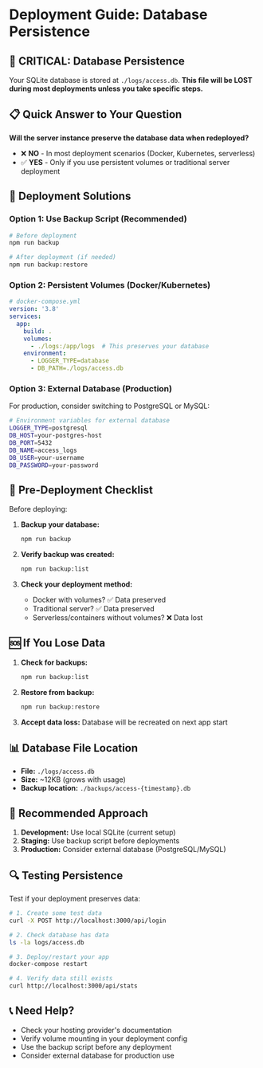 # Deployment Guide: Database Persistence

## 🚨 **CRITICAL: Database Persistence**

Your SQLite database is stored at `./logs/access.db`. **This file will be LOST during most deployments unless you take specific steps.**

## 📋 **Quick Answer to Your Question**

**Will the server instance preserve the database data when redeployed?**

- ❌ **NO** - In most deployment scenarios (Docker, Kubernetes, serverless)
- ✅ **YES** - Only if you use persistent volumes or traditional server deployment

## 🚀 **Deployment Solutions**

### Option 1: Use Backup Script (Recommended)
```bash
# Before deployment
npm run backup

# After deployment (if needed)
npm run backup:restore
```

### Option 2: Persistent Volumes (Docker/Kubernetes)
```yaml
# docker-compose.yml
version: '3.8'
services:
  app:
    build: .
    volumes:
      - ./logs:/app/logs  # This preserves your database
    environment:
      - LOGGER_TYPE=database
      - DB_PATH=./logs/access.db
```

### Option 3: External Database (Production)
For production, consider switching to PostgreSQL or MySQL:

```bash
# Environment variables for external database
LOGGER_TYPE=postgresql
DB_HOST=your-postgres-host
DB_PORT=5432
DB_NAME=access_logs
DB_USER=your-username
DB_PASSWORD=your-password
```

## 🔧 **Pre-Deployment Checklist**

Before deploying:

1. **Backup your database:**
   ```bash
   npm run backup
   ```

2. **Verify backup was created:**
   ```bash
   npm run backup:list
   ```

3. **Check your deployment method:**
   - Docker with volumes? ✅ Data preserved
   - Traditional server? ✅ Data preserved  
   - Serverless/containers without volumes? ❌ Data lost

## 🆘 **If You Lose Data**

1. **Check for backups:**
   ```bash
   npm run backup:list
   ```

2. **Restore from backup:**
   ```bash
   npm run backup:restore
   ```

3. **Accept data loss:** Database will be recreated on next app start

## 📊 **Database File Location**

- **File:** `./logs/access.db`
- **Size:** ~12KB (grows with usage)
- **Backup location:** `./backups/access-{timestamp}.db`

## 🎯 **Recommended Approach**

1. **Development:** Use local SQLite (current setup)
2. **Staging:** Use backup script before deployments
3. **Production:** Consider external database (PostgreSQL/MySQL)

## 🔍 **Testing Persistence**

Test if your deployment preserves data:

```bash
# 1. Create some test data
curl -X POST http://localhost:3000/api/login

# 2. Check database has data
ls -la logs/access.db

# 3. Deploy/restart your app
docker-compose restart

# 4. Verify data still exists
curl http://localhost:3000/api/stats
```

## 📞 **Need Help?**

- Check your hosting provider's documentation
- Verify volume mounting in your deployment config
- Use the backup script before any deployment
- Consider external database for production use
